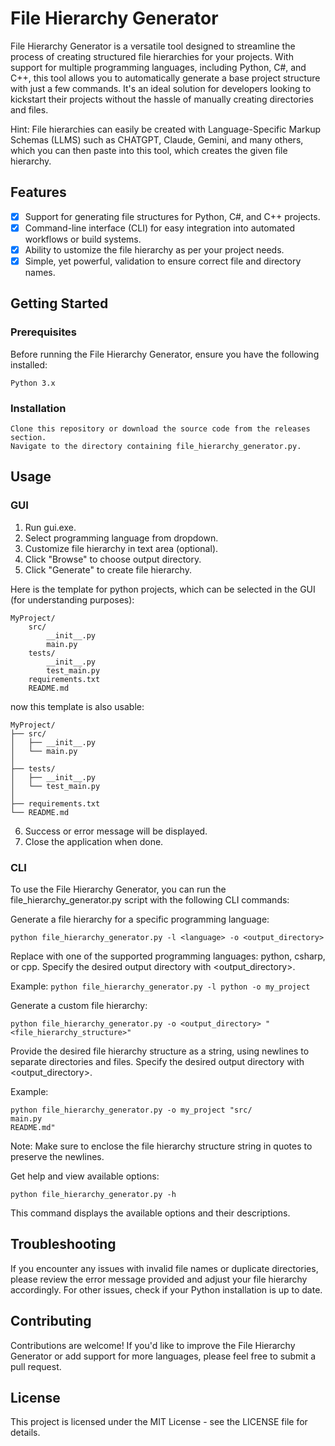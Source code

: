 # File Hierarchy Generator

File Hierarchy Generator is a versatile tool designed to streamline the process of creating structured file hierarchies for your projects. With support for multiple programming languages, including Python, C#, and C++, this tool allows you to automatically generate a base project structure with just a few commands. It's an ideal solution for developers looking to kickstart their projects without the hassle of manually creating directories and files.

Hint: File hierarchies can easily be created with Language-Specific Markup Schemas (LLMS) such as CHATGPT, Claude, Gemini, and many others, which you can then paste into this tool, which creates the given file hierarchy.

## Features

- [x] Support for generating file structures for Python, C#, and C++ projects.
- [x] Command-line interface (CLI) for easy integration into automated workflows or build systems.
- [x] Ability to ustomize the file hierarchy as per your project needs.
- [x] Simple, yet powerful, validation to ensure correct file and directory names.

## Getting Started

### Prerequisites

Before running the File Hierarchy Generator, ensure you have the following installed:

    Python 3.x

### Installation

    Clone this repository or download the source code from the releases section.
    Navigate to the directory containing file_hierarchy_generator.py.

## Usage

### GUI

1. Run gui.exe.
2. Select programming language from dropdown.
3. Customize file hierarchy in text area (optional).
4. Click "Browse" to choose output directory.
5. Click "Generate" to create file hierarchy.

Here is the template for python projects, which can be selected in the GUI (for understanding purposes):
```
MyProject/
    src/
        __init__.py
        main.py
    tests/
        __init__.py
        test_main.py
    requirements.txt
    README.md
```
now this template is also usable:
```
MyProject/
├── src/
│   ├── __init__.py
│   └── main.py
│
├── tests/
│   ├── __init__.py
│   └── test_main.py
│
├── requirements.txt
└── README.md
```

6. Success or error message will be displayed.
7. Close the application when done.

### CLI

To use the File Hierarchy Generator, you can run the file_hierarchy_generator.py script with the following CLI commands:

Generate a file hierarchy for a specific programming language:

```python file_hierarchy_generator.py -l <language> -o <output_directory>```

Replace <language> with one of the supported programming languages: python, csharp, or cpp. Specify the desired output directory with <output_directory>.

Example:
```python file_hierarchy_generator.py -l python -o my_project```

Generate a custom file hierarchy:

```python file_hierarchy_generator.py -o <output_directory> "<file_hierarchy_structure>"```

Provide the desired file hierarchy structure as a string, using newlines to separate directories and files. Specify the desired output directory with <output_directory>.

Example:
```
python file_hierarchy_generator.py -o my_project "src/
main.py
README.md"
```

Note: Make sure to enclose the file hierarchy structure string in quotes to preserve the newlines.

Get help and view available options:

```python file_hierarchy_generator.py -h```

This command displays the available options and their descriptions.

## Troubleshooting

If you encounter any issues with invalid file names or duplicate directories, please review the error message provided and adjust your file hierarchy accordingly. For other issues, check if your Python installation is up to date.

## Contributing

Contributions are welcome! If you'd like to improve the File Hierarchy Generator or add support for more languages, please feel free to submit a pull request.

## License

This project is licensed under the MIT License - see the LICENSE file for details.
